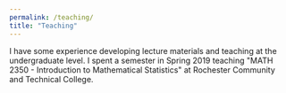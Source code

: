 ```yaml
---
permalink: /teaching/
title: "Teaching"
---
```


I have some experience developing lecture materials and teaching at the undergraduate level. I spent a semester in Spring 2019 teaching "MATH 2350 - Introduction to Mathematical Statistics" at Rochester Community and Technical College.
